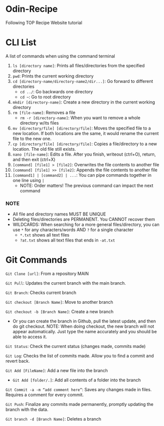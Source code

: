 # Odin-Recipe
Following TOP Recipe Website tutorial

# CLI List
A list of commands when using the command terminal
1. `ls [directory name]`: Prints all files/directories from the specified directory
2. `pwd`: Prints the current working directory
3. `cd [directory-name/directory-name2/dir...]`: Go forward to different directories
   - `cd ../`: Go backwards one directory
   - `cd ~`: Go to root directory
5. `mkdir [directory-name]`: Create a new directory in the current working directory
6. `rm [file-name]`: Removes a file
   - `rm -r [directory-name]`: When you want to remove a whole directory w/its files
8. `mv [directory/file] [directory/file]`: Moves the specified file to a new location. If both locations are the same, it would rename the current file to the new one.
9. `cp [directory/file] [directory/file]`: Copies a file/directory to a new location. The old file still exists.
10. `nano [file-name]`: Edits a file. After you finish, writeout (ctrl+O), return, and then exit (ctrl+X)
11. `[command] [file1] > [file2]`: Overwrites the file contents to another file
12. `[command] [file1] >> [file2]`: Appends the file contents to another file
13. `[command1] | [command2] | ...`: You can pipe commands together in one line using `|`
    - NOTE: Order matters! The previous command can impact the next command

### NOTE
- All file and directory names MUST BE UNIQUE
- Deleting files/directories are PERMANENT. You CANNOT recover them
- WILDCARDS: When searching for a more general files/directory, you can use `*` for any characters/words AND `?` for a single character
  - `*.txt` shows all text files
  - `?at.txt` shows all text files that ends in `-at.txt`

# Git Commands
`Git Clone [url]`: From a repository MAIN



`Git Pull`: Updates the current branch with the main branch.


`Git Branch`: Checks current branch


`Git checkout [Branch Name]`: Move to another branch


`Git checkout -b [Branch Name]`: Create a new branch
   - Or you can create the branch in Github, pull the latest update, and then do git checkout. NOTE: When doing checkout, the new branch will not appear automatically. Just type the name accurately and you should be able to access it.


`Git Status`: Check the current status (changes made, commits made)


`Git Log`: Checks the list of commits made. Allow you to find a commit and revert back.


`Git Add [FileName]`: Add a new file into the branch
   - `Git Add [folder/.]`: Add all contents of a folder into the branch

`Git Commit -a -m “add comment here”`: Saves any changes made in files. Requires a comment for every commit.


`Git Push`: Finalize any commits made permanently, promptly updating the branch with the data. 


`Git branch -d [Branch Name]`: Deletes a branch
